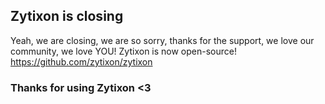 ## Zytixon is closing

Yeah, we are closing, we are so sorry, thanks for the support, we love our community, we love YOU!
Zytixon is now open-source! https://github.com/zytixon/zytixon

### Thanks for using Zytixon <3
